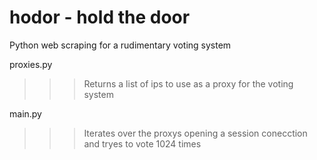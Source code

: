 # hodor - hold the door
Python web scraping for a rudimentary voting system

proxies.py
>>> Returns a list of ips to use as a proxy for the voting system

main.py
>>> Iterates over the proxys opening a session conecction and tryes to vote
1024 times
